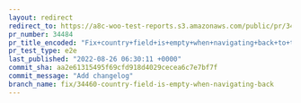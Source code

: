 ```yaml
---
layout: redirect
redirect_to: https://a8c-woo-test-reports.s3.amazonaws.com/public/pr/34484/e2e/index.html
pr_number: 34484
pr_title_encoded: "Fix+country+field+is+empty+when+navigating+back+to+the+store+details+tab"
pr_test_type: e2e
last_published: "2022-08-26 06:30:11 +0000"
commit_sha: aa2e61315495f69cfd918d4029cecea6c7e7bf7f
commit_message: "Add changelog"
branch_name: fix/34460-country-field-is-empty-when-navigating-back
---
```


